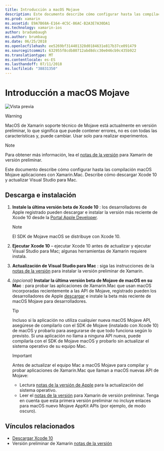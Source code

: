 ```yaml
---
title: Introducción a macOS Mojave
description: Este documento describe cómo configurar hasta las compilación macOS Mojave aplicaciones con Xamarin.Mac. Describe cómo descargar Xcode 10 y actualizar Visual Studio para Mac.
ms.prod: xamarin
ms.assetid: E9A7B68A-E164-4C5C-86AC-B2A3E7A30DA1
ms.technology: xamarin-ios
author: bradumbaugh
ms.author: brumbaug
ms.date: 06/25/2018
ms.openlocfilehash: ee5269bf314401328d0184631e817b37ce091479
ms.sourcegitcommit: 632955f8cdb80712abd8dcc30e046cb9c435b922
ms.translationtype: MT
ms.contentlocale: es-ES
ms.lasthandoff: 07/11/2018
ms.locfileid: "38831350"
---
```

# <a name="getting-started-with-macos-mojave"></a>Introducción a macOS Mojave

![Vista previa](~/media/shared/preview.png)

> [!WARNING]
> MacOS de Xamarin soporte técnico de Mojave está actualmente en versión preliminar, lo que significa que puede contener errores, no es con todas las características y, puede cambiar.
> Usar solo para realizar experimentos.

> [!NOTE]
> Para obtener más información, lea el [notas de la versión](https://releases.xamarin.com/preview-release-xcode-10-beta/) para Xamarin de versión preliminar.

Este documento describe cómo configurar hasta las compilación macOS Mojave aplicaciones con Xamarin.Mac. Describe cómo descargar Xcode 10 y actualizar Visual Studio para Mac.

## <a name="download-and-install"></a>Descarga e instalación

1. **Instale la última versión beta de Xcode 10** : los desarrolladores de Apple registrado pueden descargar e instalar la versión más reciente de Xcode 10 desde la [Portal Apple Developer](https://developer.apple.com/download/).

   > [!NOTE]
   > El SDK de Mojave macOS se distribuye con Xcode 10.

2. **Ejecutar Xcode 10** – ejecutar Xcode 10 antes de actualizar y ejecutar Visual Studio para Mac; algunas herramientas de Xamarin requiere instala.

3. **Actualización de Visual Studio para Mac** : siga las instrucciones de la [notas de la versión](https://releases.xamarin.com/preview-release-xcode-10-beta/) para instalar la versión preliminar de Xamarin.

4. _(opcional)_  **Instalar la última versión beta de Mojave de macOS en su Mac** : para probar las aplicaciones de Xamarin.Mac que usan macOS incorporadas recientemente a las API de Mojave, registrado pueden los desarrolladores de Apple [descargar](https://developer.apple.com/download/) e instale la beta más reciente de macOS Mojave para desarrolladores.

   > [!TIP]
   > Incluso si la aplicación no utiliza cualquier nueva macOS Mojave API, asegúrese de compilarlo con el SDK de Mojave (instalado con Xcode 10) de macOS y probarlo para asegurarse de que todo funciona según lo previsto. Si una aplicación no llama a ninguna API nueva, puede compilarla con el SDK de Mojave macOS y probarlo sin actualizar el sistema operativo de su equipo Mac.

   > [!IMPORTANT]
   > Antes de actualizar el equipo Mac a macOS Mojave para compilar y probar aplicaciones de Xamarin.Mac que llaman a macOS nuevas API de Mojave:
   > - Lectura [notas de la versión de Apple](https://developer.apple.com/download/) para la actualización del sistema operativo.
   > - Leer el [notas de la versión](https://releases.xamarin.com/preview-release-xcode-10-beta/) para Xamarin de versión preliminar. Tenga en cuenta que esta primera versión preliminar no incluye enlaces para macOS nuevo Mojave AppKit APIs (por ejemplo, de modo oscuro).

## <a name="related-links"></a>Vínculos relacionados

- [Descargar Xcode 10](https://developer.apple.com/download/)
- Versión preliminar de Xamarin [notas de la versión](https://releases.xamarin.com/preview-release-xcode-10-beta/)
